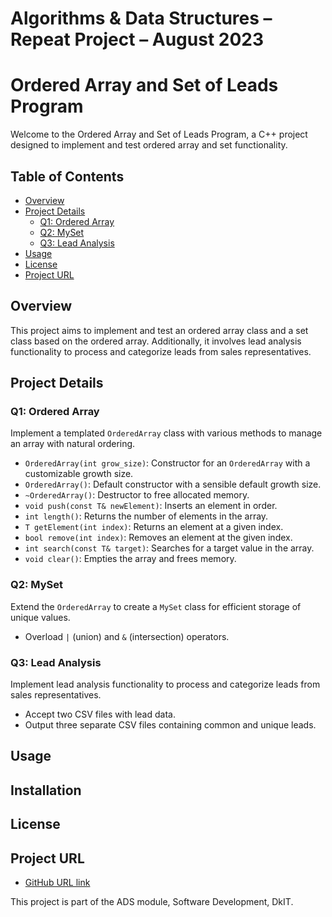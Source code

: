 
# Algorithms & Data Structures – Repeat Project – August 2023
# Ordered Array and Set of Leads Program

Welcome to the Ordered Array and Set of Leads Program, a C++ project designed to implement and test ordered array and set functionality.

## Table of Contents

- [Overview](#overview)
- [Project Details](#project-details)
  - [Q1: Ordered Array](#q1-ordered-array)
  - [Q2: MySet](#q2-myset)
  - [Q3: Lead Analysis](#q3-lead-analysis)
- [Usage](#usage)
- [License](#license)
- [Project URL](#url)


## Overview

This project aims to implement and test an ordered array class and a set class based on the ordered array. Additionally, it involves lead analysis functionality to process and categorize leads from sales representatives.

## Project Details

### Q1: Ordered Array

Implement a templated `OrderedArray` class with various methods to manage an array with natural ordering.

- `OrderedArray(int grow_size)`: Constructor for an `OrderedArray` with a customizable growth size.
- `OrderedArray()`: Default constructor with a sensible default growth size.
- `~OrderedArray()`: Destructor to free allocated memory.
- `void push(const T& newElement)`: Inserts an element in order.
- `int length()`: Returns the number of elements in the array.
- `T getElement(int index)`: Returns an element at a given index.
- `bool remove(int index)`: Removes an element at the given index.
- `int search(const T& target)`: Searches for a target value in the array.
- `void clear()`: Empties the array and frees memory.

### Q2: MySet

Extend the `OrderedArray` to create a `MySet` class for efficient storage of unique values.

- Overload `|` (union) and `&` (intersection) operators.

### Q3: Lead Analysis

Implement lead analysis functionality to process and categorize leads from sales representatives.

- Accept two CSV files with lead data.
- Output three separate CSV files containing common and unique leads.

## Usage

## Installation


## License


## Project URL

* [GitHub URL link](https://github.com/teomeo12/ADS_2023_RPT_TeodorDonchev_SD3a.git)

This project is part of the ADS module, Software Development, DkIT.
